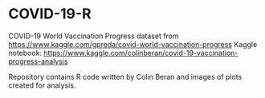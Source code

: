 # COVID-19-R
COVID-19 World Vaccination Progress dataset from https://www.kaggle.com/gpreda/covid-world-vaccination-progress
Kaggle notebook: https://www.kaggle.com/colinberan/covid-19-vaccination-progress-analysis

Repository contains R code written by Colin Beran and images of plots created for analysis.
